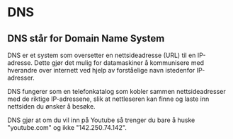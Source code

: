 # DNS

## DNS står for Domain Name System

DNS er et system som oversetter en nettsideadresse (URL) til en IP-adresse. Dette gjør det mulig for datamaskiner å kommunisere med hverandre over internett ved hjelp av forståelige navn istedenfor IP-adresser. 

DNS fungerer som en telefonkatalog som kobler sammen nettsideadresser med de riktige IP-adressene, slik at nettleseren kan finne og laste inn nettsiden du ønsker å besøke.

DNS gjør at om du vil inn på Youtube så trenger du bare å huske "youtube.com" og ikke "142.250.74.142".